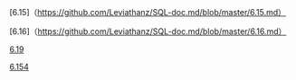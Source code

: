 [6.15]（https://github.com/Leviathanz/SQL-doc.md/blob/master/6.15.md）

[6.16]（https://github.com/Leviathanz/SQL-doc.md/blob/master/6.16.md）

[6.19](https://github.com/Leviathanz/SQL-doc.md/blob/master/6.19.md)

[6.154](https://baidu.com)
